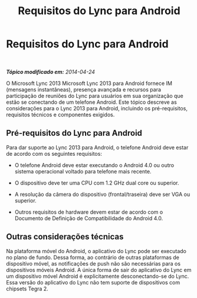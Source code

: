 ﻿---
title: Requisitos do Lync para Android
TOCTitle: Requisitos do Lync para Android
ms:assetid: 4ff53e03-0c1f-4a2b-9cec-1131c2a48563
ms:mtpsurl: https://technet.microsoft.com/pt-br/library/Hh690980(v=OCS.15)
ms:contentKeyID: 53901651
ms.date: 05/19/2016
mtps_version: v=OCS.15
ms.translationtype: HT
---

# Requisitos do Lync para Android

 

_**Tópico modificado em:** 2014-04-24_

O Microsoft Lync 2013 Microsoft Lync 2013 para Android fornece IM (mensagens instantâneas), presença avançada e recursos para participação de reuniões do Lync para usuários em sua organização que estão se conectando de um telefone Android. Este tópico descreve as considerações para o Lync 2013 para Android, incluindo os pré-requisitos, requisitos técnicos e componentes exigidos.

## Pré-requisitos do Lync para Android

Para dar suporte ao Lync 2013 para Android, o telefone Android deve estar de acordo com os seguintes requisitos:

  - O telefone Android deve estar executando o Android 4.0 ou outro sistema operacional voltado para telefone mais recente.

  - O dispositivo deve ter uma CPU com 1.2 GHz dual core ou superior.

  - A resolução da câmera do dispositivo (frontal/traseira) deve ser VGA ou superior.

  - Outros requisitos de hardware devem estar de acordo com o Documento de Definição de Compatibilidade do Android 4.0.

## Outras considerações técnicas

Na plataforma móvel do Android, o aplicativo do Lync pode ser executado no plano de fundo. Dessa forma, ao contrário de outras plataformas de dispositivo móvel, as notificações de push não são necessárias para os dispositivos móveis Android. A única forma de sair do aplicativo do Lync em um dispositivo móvel Android é explicitamente desconectando-se do Lync. Essa versão do aplicativo do Lync não tem suporte de dispositivos com chipsets Tegra 2.

